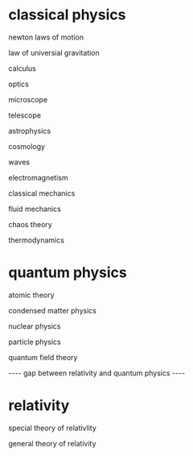 

# classical physics

newton laws of motion 

law of universial gravitation

calculus

optics

microscope

telescope

astrophysics

cosmology

waves

electromagnetism

classical mechanics

fluid mechanics

chaos theory

thermodynamics



# quantum physics 

atomic theory

condensed matter physics

nuclear physics

particle physics

quantum field theory



---- gap between relativity and quantum physics ----


# relativity

special theory of relativlity

general theory of relativity

